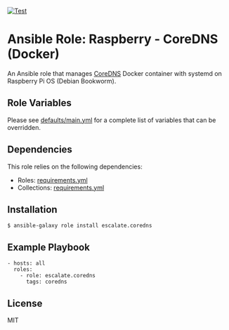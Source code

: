 [![Test](https://github.com/escalate/ansible-raspberry-coredns-docker/actions/workflows/test.yml/badge.svg?branch=master&event=push)](https://github.com/escalate/ansible-raspberry-coredns-docker/actions/workflows/test.yml)

# Ansible Role: Raspberry - CoreDNS (Docker)

An Ansible role that manages [CoreDNS](https://coredns.io/) Docker container with systemd on Raspberry Pi OS (Debian Bookworm).

## Role Variables

Please see [defaults/main.yml](https://github.com/escalate/ansible-raspberry-coredns-docker/blob/master/defaults/main.yml) for a complete list of variables that can be overridden.

## Dependencies

This role relies on the following dependencies:

- Roles: [requirements.yml](https://github.com/escalate/ansible-raspberry-coredns-docker/blob/master/requirements.yml)
- Collections: [requirements.yml](https://github.com/escalate/ansible-raspberry-coredns-docker/blob/master/requirements.yml)

## Installation

```
$ ansible-galaxy role install escalate.coredns
```

## Example Playbook

```
- hosts: all
  roles:
    - role: escalate.coredns
      tags: coredns
```

## License

MIT
